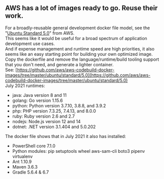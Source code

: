 ## AWS has a lot of images ready to go.  Reuse their work.  

For a broadly-reusable general development docker file model, see the "[Ubuntu Standard 5.0](https://github.com/aws/aws-codebuild-docker-images/tree/master/ubuntu/standard/5.0)" from AWS.  
This seems like it would be useful for a broad spectrum of application development use cases.  
And if expense management and runtime speed are high priorities, it also seems like an easy starting point for building your own optimized image.  
Copy the dockerfile and remove the language/runtime/build tooling support that you don't need, and generate a lighter container.  
See: [https://github.com/aws/aws-codebuild-docker-images/tree/master/ubuntu/standard/5.0](https://github.com/aws/aws-codebuild-docker-images/tree/master/ubuntu/standard/5.0)  
July 2021 runtimes:  
* java: Java version 8 and 11  
* golang: Go version 1.15.6  
* python: Python version 3.7.10, 3.8.8, and 3.9.2  
* php: PHP version 7.3.25, 7.4.13, and 8.0.0  
* ruby: Ruby version 2.6 and 2.7  
* nodejs: Node.js version 12 and 14  
* dotnet: .NET version 3.1.404 and 5.0.202  
 
The docker file shows that in July 2021 it also has installed:  
* PowerShell core 7.1.0  
* Python modules: pip setuptools wheel aws-sam-cli boto3 pipenv virtualenv  
* Ant 1.10.9  
* Maven 3.6.3  
* Gradle 5.6.4 & 6.7  
